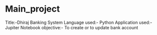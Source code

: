 # Main_project
Title:-Dhiraj Banking System
Language used:- Python
Application used:- Jupiter Notebook
objective:- To create or to update bank account
            

